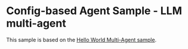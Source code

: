 # Config-based Agent Sample - LLM multi-agent

This sample is based on the [Hello World Multi-Agent sample](../hello_world_ma/).
